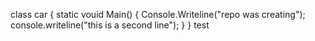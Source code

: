 class car {
static vouid Main()
{
Console.Writeline("repo was creating");
console.writeline("this is a second line");
}
}
test
